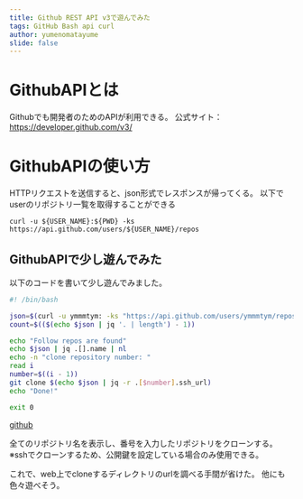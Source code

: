 ```yaml
---
title: Github REST API v3で遊んでみた
tags: GitHub Bash api curl
author: yumenomatayume
slide: false
---
```

# GithubAPIとは

Githubでも開発者のためのAPIが利用できる。
公式サイト：https://developer.github.com/v3/

# GithubAPIの使い方

HTTPリクエストを送信すると、json形式でレスポンスが帰ってくる。
以下でuserのリポジトリ一覧を取得することができる

```
curl -u ${USER_NAME}:${PWD} -ks https://api.github.com/users/${USER_NAME}/repos
```

## GithubAPIで少し遊んでみた

以下のコードを書いて少し遊んでみました。

```git_clone_repos.sh
#! /bin/bash

json=$(curl -u ymmmtym: -ks "https://api.github.com/users/ymmmtym/repos")
count=$(($(echo $json | jq '. | length') - 1))

echo "Follow repos are found"
echo $json | jq .[].name | nl
echo -n "clone repository number: "
read i
number=$((i - 1))
git clone $(echo $json | jq -r .[$number].ssh_url)
echo "Done!"

exit 0
```
[github](https://github.com/ymmmtym/ymmmtym-ansible/blob/master/dev_utils/git_clone_repos.sh)

全てのリポジトリ名を表示し、番号を入力したリポジトリをクローンする。
※sshでクローンするため、公開鍵を設定している場合のみ使用できる。

これで、web上でcloneするディレクトリのurlを調べる手間が省けた。
他にも色々遊べそう。

